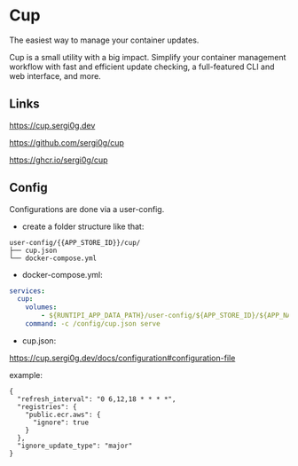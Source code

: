 # Cup

The easiest way to manage your container updates.

Cup is a small utility with a big impact. Simplify your container management workflow with fast and efficient update checking, a full-featured CLI and web interface, and more.

## Links

<https://cup.sergi0g.dev>

<https://github.com/sergi0g/cup>

<https://ghcr.io/sergi0g/cup>

## Config

Configurations are done via a user-config.

- create a folder structure like that:

```
user-config/{{APP_STORE_ID}}/cup/
├── cup.json
└── docker-compose.yml
```

- docker-compose.yml:

```yml
services:
  cup:
    volumes:
        - ${RUNTIPI_APP_DATA_PATH}/user-config/${APP_STORE_ID}/${APP_NAME}/cup.json:/config/cup.json
    command: -c /config/cup.json serve
```

- cup.json:

<https://cup.sergi0g.dev/docs/configuration#configuration-file>

example:

```
{
  "refresh_interval": "0 6,12,18 * * * *",
  "registries": {
    "public.ecr.aws": {
      "ignore": true
    }
  },
  "ignore_update_type": "major"
}
```